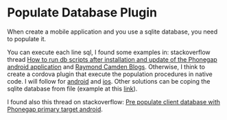 Populate Database Plugin
==============

When create a mobile application and you use a sqlite database, you need to populate it.

You can execute each line sql, I found some examples in: stackoverflow thread [How to run db scripts after installation and update of the Phonegap android application](http://stackoverflow.com/questions/19093231/how-to-run-db-scripts-after-installation-and-update-of-the-phonegap-android-appl) and [Raymond Camden Blogs](http://www.raymondcamden.com/2013/08/14/Updating-PhoneGap-Databases). Otherwise, I think to create a cordova plugin that execute the population procedures in  native code. I will follow for [android](http://stackoverflow.com/questions/2409126/android-pre-populated-database) and [ios](https://developer.apple.com/library/ios/samplecode/CoreDataBooks/Listings/Classes_RootViewController_m.html#//apple_ref/doc/uid/DTS40008405-Classes_RootViewController_m-DontLinkElementID_14). Other solutions can be coping the sqlite database from file (example at this [link](http://gauravstomar.blogspot.it/2011/08/prepopulate-sqlite-in-phonegap.html?utm_source=feedburner&utm_medium=feed&utm_campaign=Feed:+GauravSTomarBootstrappingIntelligence+%28Gaurav+S+Tomar+:+Bootstrapping+Intelligence%29)).

I found also this thread on stackoverflow: [Pre populate client database with Phonegap primary target android](http://stackoverflow.com/questions/9004428/pre-populate-client-database-with-phonegap-primary-target-android).

